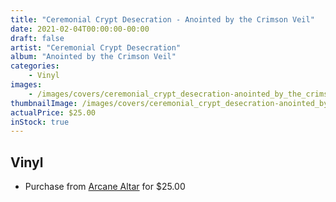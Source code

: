 ```yaml
---
title: "Ceremonial Crypt Desecration - Anointed by the Crimson Veil"
date: 2021-02-04T00:00:00-00:00
draft: false
artist: "Ceremonial Crypt Desecration"
album: "Anointed by the Crimson Veil"
categories:
    - Vinyl
images:
    - /images/covers/ceremonial_crypt_desecration-anointed_by_the_crimson_veil.jpg
thumbnailImage: /images/covers/ceremonial_crypt_desecration-anointed_by_the_crimson_veil-thumb.jpg
actualPrice: $25.00
inStock: true
---
```


## Vinyl
* Purchase from [Arcane Altar](https://arcanealtar.bigcartel.com/product/ceremonial-crypt-desecration-anointed-by-the-crimson-veil-12-lp) for $25.00
